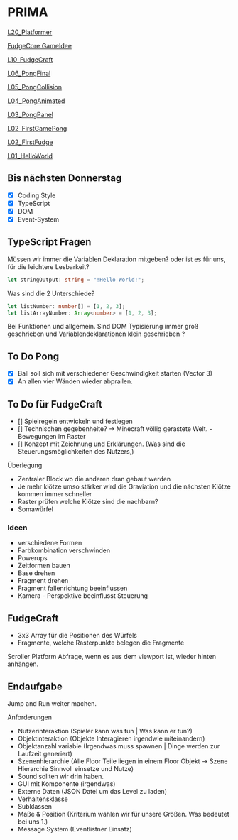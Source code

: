 # PRIMA

[L20_Platformer](https://benediktgrether.github.io/prima/L20_Platformer/)
<br>

[FudgeCore GameIdee](https://benediktgrether.github.io/prima/GameDesign/FudgeCraf_idee.html)
<br>

[L10_FudgeCraft](https://benediktgrether.github.io/prima/L10_FudgeCraft/)
<br>

[L06_PongFinal](https://benediktgrether.github.io/prima/L06_PongFinal/)
<br>

[L05_PongCollision](https://benediktgrether.github.io/prima/L05_PongCollision/)
<br>

[L04_PongAnimated](https://benediktgrether.github.io/prima/L04_PongAnimated/)
<br>

[L03_PongPanel](https://benediktgrether.github.io/prima/L03_PongPanel/)
<br>

[L02_FirstGamePong](https://benediktgrether.github.io/prima/L02_FirstGamePong/)
<br>

[L02_FirstFudge](https://benediktgrether.github.io/prima/L02_FirstFudge/)
<br>

[L01_HelloWorld](https://benediktgrether.github.io/prima/L01_HelloWorld/)


## Bis nächsten Donnerstag

- [x] Coding Style
- [x] TypeScript
- [x] DOM
- [x] Event-System

## TypeScript Fragen

Müssen wir immer die Variablen Deklaration mitgeben? oder ist es für uns, für die leichtere Lesbarkeit?
```typescript
let stringOutput: string = "!Hello World!";
```

Was sind die 2 Unterschiede?
```typescript
let listNumber: number[] = [1, 2, 3];
let listArrayNumber: Array<number> = [1, 2, 3];
```

Bei Funktionen und allgemein.
Sind DOM Typisierung immer groß geschrieben und Variablendeklarationen klein geschrieben ? 


## To Do Pong

- [x] Ball soll sich mit verschiedener Geschwindigkeit starten (Vector 3)
- [x] An allen vier Wänden wieder abprallen.

## To Do für FudgeCraft 

- [] Spielregeln entwickeln und festlegen
- [] Technischen gegebenheite? -> Minecraft völlig gerastete Welt. - Bewegungen im Raster 
- [] Konzept mit Zeichnung und Erklärungen. (Was sind die Steuerungsmöglichkeiten des Nutzers,)

Überlegung

- Zentraler Block wo die anderen dran gebaut werden
- Je mehr klötze umso stärker wird die Graviation und die nächsten Klötze kommen immer schneller
- Raster prüfen welche Klötze sind die nachbarn?
- Somawürfel 

### Ideen

- verschiedene Formen
- Farbkombination verschwinden
- Powerups
- Zeitformen bauen
- Base drehen
- Fragment drehen
- Fragment fallenrichtung beeinflussen
- Kamera - Perspektive beeinflusst Steuerung

## FudgeCraft

- 3x3 Array für die Positionen des Würfels
- Fragmente, welche Rasterpunkte belegen die Fragmente


Scroller
Platform Abfrage, wenn es aus dem viewport ist, wieder hinten anhängen.


## Endaufgabe

Jump and Run weiter machen.

Anforderungen 
- Nutzerinteraktion (Spieler kann was tun | Was kann er tun?)
- Objektinteraktion (Objekte Interagieren irgendwie miteinandern)
- Objektanzahl variable (Irgendwas muss spawnen | Dinge werden zur Laufzeit generiert)
- Szenenhierarchie (Alle Floor Teile liegen in einem Floor Objekt -> Szene Hierarchie Sinnvoll einsetze und Nutze)
- Sound sollten wir drin haben.
- GUI mit Komponente (irgendwas)
- Externe Daten (JSON Datei um das Level zu laden)
- Verhaltensklasse
- Subklassen 
- Maße & Position (Kriterium wählen wir für unsere Größen. Was bedeutet bei uns 1.)
- Message System (Eventlistner Einsatz)


